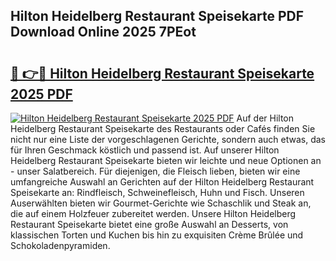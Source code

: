 ## Hilton Heidelberg Restaurant Speisekarte PDF Download Online 2025 7PEot

# <h2><a href="http://gc9z1o.nevu.top/?p=Hilton+Heidelberg+Restaurant+Speisekarte">🔗 👉🔴 Hilton Heidelberg Restaurant Speisekarte 2025 PDF</a></h2>

[![Hilton Heidelberg Restaurant Speisekarte 2025 PDF](https://i.imgur.com/dBaPXMq.png)](http://gc9z1o.nevu.top/?p=Hilton+Heidelberg+Restaurant+Speisekarte)
Auf der Hilton Heidelberg Restaurant Speisekarte des Restaurants oder Cafés finden Sie nicht nur eine Liste der vorgeschlagenen Gerichte, sondern auch etwas, das für Ihren Geschmack köstlich und passend ist. Auf unserer Hilton Heidelberg Restaurant Speisekarte bieten wir leichte und neue Optionen an - unser Salatbereich. Für diejenigen, die Fleisch lieben, bieten wir eine umfangreiche Auswahl an Gerichten auf der Hilton Heidelberg Restaurant Speisekarte an: Rindfleisch, Schweinefleisch, Huhn und Fisch. Unseren Auserwählten bieten wir Gourmet-Gerichte wie Schaschlik und Steak an, die auf einem Holzfeuer zubereitet werden. Unsere Hilton Heidelberg Restaurant Speisekarte bietet eine große Auswahl an Desserts, von klassischen Torten und Kuchen bis hin zu exquisiten Crème Brûlée und Schokoladenpyramiden.
